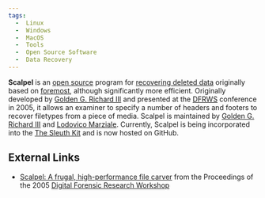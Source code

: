 ```yaml
---
tags:
  -  Linux
  -  Windows
  -  MacOS
  -  Tools
  -  Open Source Software
  -  Data Recovery
---
```

**Scalpel** is an [open source](open_source.md) program for
[recovering deleted data](recovering_deleted_data.md) originally
based on [foremost](foremost.md), although significantly more
efficient. Originally developed by [Golden G. Richard
III](golden_g._richard_iii.md) and presented at the
[DFRWS](digital_forensic_research_workshop.md) conference in
2005, it allows an examiner to specify a number of headers and footers
to recover filetypes from a piece of media. Scalpel is maintained by
[Golden G. Richard III](golden_g._richard_iii.md) and [Lodovico
Marziale](lodovico_marziale.md). Currently, Scalpel is being
incorporated into the [The Sleuth Kit](the_sleuth_kit.md) and is now
hosted on GitHub.

## External Links

- [Scalpel: A frugal, high-performance file
  carver](http://dfrws.org/2005/proceedings/richard_scalpel.pdf) from
  the Proceedings of the 2005 [Digital Forensic Research
  Workshop](digital_forensic_research_workshop.md)

